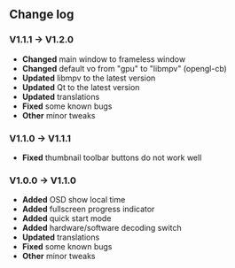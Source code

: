 ﻿## Change log

### V1.1.1 **->** V1.2.0

- **Changed** main window to frameless window
- **Changed** default vo from "gpu" to "libmpv" (opengl-cb)
- **Updated** libmpv to the latest version
- **Updated** Qt to the latest version
- **Updated** translations
- **Fixed** some known bugs
- **Other** minor tweaks

### V1.1.0 **->** V1.1.1

- **Fixed** thumbnail toolbar buttons do not work well

### V1.0.0 **->** V1.1.0

- **Added** OSD show local time
- **Added** fullscreen progress indicator
- **Added** quick start mode
- **Added** hardware/software decoding switch
- **Updated** translations
- **Fixed** some known bugs
- **Other** minor tweaks
